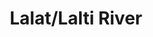 ---
title: "Lalat/Lalti River"
title_bn: "ললাট/লালটি নদী"
description: "It started from the border of Valuka in Mymesingh and Ghotai in Tangail and ended in river Bajuya after crossing Ukhura, Dakatiya and Mallikbari."
---